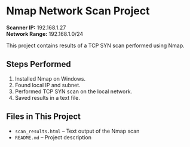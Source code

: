 # Nmap Network Scan Project

**Scanner IP:** 192.168.1.27  
**Network Range:** 192.168.1.0/24  

This project contains results of a TCP SYN scan performed using Nmap.

## Steps Performed

1. Installed Nmap on Windows.
2. Found local IP and subnet.
3. Performed TCP SYN scan on the local network.
4. Saved results in a text file.

## Files in This Project

- `scan_results.html` – Text output of the Nmap scan
- `README.md` – Project description
